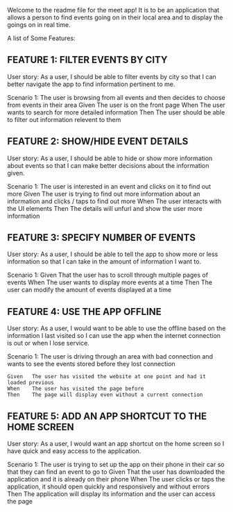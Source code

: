 Welcome to the readme file for the meet app! It is to be an application that allows a person to find events going on in their local area and to display the goings on in real time.

A list of Some Features:

## FEATURE 1: FILTER EVENTS BY CITY

User story: As a user, I should be able to filter events by city so that I can better navigate the app to find information pertinent to me.

Scenario 1: The user is browsing from all events and then decides to choose from events in their area
    Given  The user is on the front page
    When  The user wants to search for more detailed information
    Then  The user should be able to filter out information relevent to them

## FEATURE 2: SHOW/HIDE EVENT DETAILS

User story: As a user, I should be able to hide or show more information about events so that I can make better decisions about the information given.

Scenario 1: The user is interested in an event and clicks on it to find out more
    Given   The user is trying to find out more information about an information and clicks / taps to find out more
    When    The user interacts with the UI elements
    Then    The details will unfurl and show the user more information


## FEATURE 3: SPECIFY NUMBER OF EVENTS

User story: As a user, I should be able to tell the app to show more or less information so that I can take in the amount of information I want to.

Scenario 1:
    Given   That the user has to scroll through multiple pages of events
    When    The user wants to display more events at a time
    Then    The user can modify the amount of events displayed at a time


## FEATURE 4: USE THE APP OFFLINE

User story: As a user, I would want to be able to use the offline based on the information I last visited so I can use the app when the internet connection is out or when I lose service.

Scenario 1: The user is driving through an area with bad connection and wants to see the events stored before they lost connection

    Given   The user has visited the website at one point and had it loaded previous
    When    The user has visited the page before 
    Then    The page will display even without a current connection


## FEATURE 5: ADD AN APP SHORTCUT TO THE HOME SCREEN

User story: As a user, I would want an app shortcut on the home screen so I have quick and easy access to the application.

Scenario 1: The user is trying to set up the app on their phone in their car so that they can find an event to go to
    Given   That the user has downloaded the application and it is already on their phone
    When    The user clicks or taps the application, it should open quickly and responsively and without errors
    Then    The application will display its information and the user can access the page

